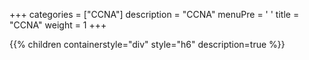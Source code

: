 +++ 
categories = ["CCNA"] 
description = "CCNA" 
menuPre = '<i class="fa-fw fas fa-angle-down"></i> '
title = "CCNA" 
weight = 1
+++

{{% children containerstyle="div" style="h6" description=true %}}